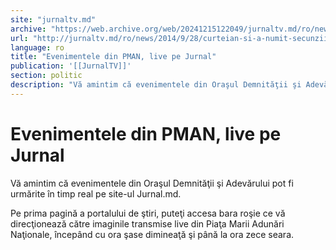 ```yaml
---
site: "jurnaltv.md"
archive: "https://web.archive.org/web/20241215122049/jurnaltv.md/ro/news/2014/9/28/curteian-si-a-numit-secunzii-10062264/"
url: "http://jurnaltv.md/ro/news/2014/9/28/curteian-si-a-numit-secunzii-10062264/"
language: ro
title: "Evenimentele din PMAN, live pe Jurnal"
publication: '[[JurnalTV]]'
section: politic
description: "Vă amintim că evenimentele din Oraşul Demnităţii şi Adevărului pot fi urmărite &icirc;n timp real pe site-ul Jurnal.md."
---
```


# Evenimentele din PMAN, live pe Jurnal

Vă amintim că evenimentele din Oraşul Demnităţii şi Adevărului pot fi urmărite în timp real pe site-ul Jurnal.md.

Pe prima pagină a portalului de ştiri, puteţi accesa bara roşie ce vă direcţionează către imaginile transmise live din Piaţa Marii Adunări Naţionale, începând cu ora şase dimineaţă şi până la ora zece seara.